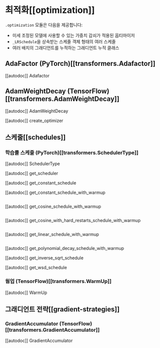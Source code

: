 <!--Copyright 2020 The HuggingFace Team. All rights reserved.

Licensed under the Apache License, Version 2.0 (the "License"); you may not use this file except in compliance with
the License. You may obtain a copy of the License at

http://www.apache.org/licenses/LICENSE-2.0

Unless required by applicable law or agreed to in writing, software distributed under the License is distributed on
an "AS IS" BASIS, WITHOUT WARRANTIES OR CONDITIONS OF ANY KIND, either express or implied. See the License for the
specific language governing permissions and limitations under the License.

⚠️ Note that this file is in Markdown but contain specific syntax for our doc-builder (similar to MDX) that may not be
rendered properly in your Markdown viewer.

-->

# 최적화[[optimization]]

`.optimization` 모듈은 다음을 제공합니다:

- 미세 조정된 모델에 사용할 수 있는 가중치 감쇠가 적용된 옵티마이저
- `_LRSchedule`을 상속받는 스케줄 객체 형태의 여러 스케줄
- 여러 배치의 그래디언트를 누적하는 그래디언트 누적 클래스


## AdaFactor (PyTorch)[[transformers.Adafactor]]

[[autodoc]] Adafactor

## AdamWeightDecay (TensorFlow)[[transformers.AdamWeightDecay]]

[[autodoc]] AdamWeightDecay

[[autodoc]] create_optimizer

## 스케줄[[schedules]]

### 학습률 스케줄 (PyTorch)[[transformers.SchedulerType]]

[[autodoc]] SchedulerType

[[autodoc]] get_scheduler

[[autodoc]] get_constant_schedule

[[autodoc]] get_constant_schedule_with_warmup

<img alt="" src="https://huggingface.co/datasets/huggingface/documentation-images/resolve/main/warmup_constant_schedule.png"/>

[[autodoc]] get_cosine_schedule_with_warmup

<img alt="" src="https://huggingface.co/datasets/huggingface/documentation-images/resolve/main/warmup_cosine_schedule.png"/>

[[autodoc]] get_cosine_with_hard_restarts_schedule_with_warmup

<img alt="" src="https://huggingface.co/datasets/huggingface/documentation-images/resolve/main/warmup_cosine_hard_restarts_schedule.png"/>

[[autodoc]] get_linear_schedule_with_warmup

<img alt="" src="https://huggingface.co/datasets/huggingface/documentation-images/resolve/main/warmup_linear_schedule.png"/>

[[autodoc]] get_polynomial_decay_schedule_with_warmup

[[autodoc]] get_inverse_sqrt_schedule

[[autodoc]] get_wsd_schedule

### 웜업 (TensorFlow)[[transformers.WarmUp]]

[[autodoc]] WarmUp

## 그래디언트 전략[[gradient-strategies]]

### GradientAccumulator (TensorFlow)[[transformers.GradientAccumulator]]

[[autodoc]] GradientAccumulator
